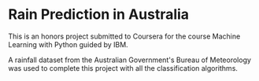 # Rain Prediction in Australia

This is an honors project submitted to Coursera for the course Machine Learning with Python guided by IBM.

A rainfall dataset from the Australian Government's Bureau of Meteorology was used to complete this project with all the classification algorithms.
